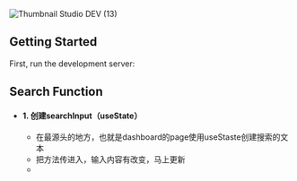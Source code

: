 
![Thumbnail Studio DEV (13)](https://github.com/user-attachments/assets/35e433b0-d660-4c39-96f6-5079fd18c3d4)


## Getting Started

First, run the development server:

## Search Function

- #### 1. 创建searchInput（useState）
  - 在最源头的地方，也就是dashboard的page使用useStaste创建搜索的文本
  - 把方法传进入，输入内容有改变，马上更新
  - 

